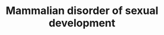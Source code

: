 ---
annotations:
- id: DOID:1876
  parent: disease of mental health
  type: Disease Ontology
  value: sexual dysfunction
- id: DOID:1923
  type: Disease Ontology
  value: disorder of sexual development
- id: CL:0000216
  parent: native cell
  type: Cell Type Ontology
  value: Sertoli cell
- id: CL:0000501
  parent: animal cell
  type: Cell Type Ontology
  value: granulosa cell
- id: PW:0000003
  parent: signaling pathway
  type: Pathway Ontology
  value: signaling pathway
- id: DOID:1414
  type: Disease Ontology
  value: ovarian dysfunction
authors:
- WoltersAAT1804
- Fehrhart
- Egonw
- Finterly
- Eweitz
citedin: ''
communities:
- RareDiseases
description: 'Multiple genes in the genital ridge are of importance for the formation
  of the bipotential ridge. Several of these genes are WT1, EMX2, PBX1, and CBX2.
  After 7 weeks there is a differentiation between XY and XX gonads.  In the XX gonad,
  the absence of the gene SRY will result in the under expression of the SOX9 gene.
  This will have as a consequence that the SOX9 gene will not reach its threshold.
  Along with the expression of RSPO1 and WNT4, β-catenin is signalled and will lead
  to further inhibition of SOX9 and stimulation of FST and FOXL2. Both RSPO1 and WNT,
  as well as the combination of FST and FOXL2 are stimulated by NR5A1. This process
  will lead to the formation of the ovary due to the suppression of the formation
  of the testis, by inhibition of the genes. Due to the absence of androgens the female
  reproductive system can develop.   In the XY gonad the gene SRY is expressed in
  the pre-Sertoli cells leading to an upregulation of the SOX9 gene. In this upregulation
  NR5A1 has a promoting function to increase the SOX9 levels until it reaches its
  threshold level. once this level is reached a regulatory loop of FGF9 and PGD2 is
  activated to keep constant levels of SOX9. Another promoting factor of SOX9 is PGDS,
  this factor also stimulates the expression of SOX9. After the threshold levels are
  reached AMH is stimulated by SOX9. This stimulation is being catalysed by NR5A1,
  GATA4, WT1 and SOX8. AMH can then further stimulate AMHR2 and promote the regression
  of the Müllerian Ducts. AMH is possibly also involved in the suppression of genes
  involved in the formation of female structures, such as FOXL2 by DMRT1. When the
  Sertoli Cell is fully formed, it can induce the development of foetal Leydig cells
  via the DHH-pathway which produced INSL3. INSL3 is promoted by testosterone. Testosterone
  in itself is stimulated by NR5A1 and also stimulates the formation of 5-dihydrotestosterone
  (DHT). The stimulation of DHT is catalysed by SRD5A1. These factors together induce
  the formation of internal and external male genitalia. '
last-edited: 2024-07-24
ndex: 93cc5f51-8b6e-11eb-9e72-0ac135e8bacf
organisms:
- Homo sapiens
redirect_from:
- /index.php/Pathway:WP4842
- /instance/WP4842
- /instance/WP4842_r134636
revision: r134636
schema-jsonld:
- '@context': https://schema.org/
  '@id': https://wikipathways.github.io/pathways/WP4842.html
  '@type': Dataset
  creator:
    '@type': Organization
    name: WikiPathways
  description: 'Multiple genes in the genital ridge are of importance for the formation
    of the bipotential ridge. Several of these genes are WT1, EMX2, PBX1, and CBX2.
    After 7 weeks there is a differentiation between XY and XX gonads.  In the XX
    gonad, the absence of the gene SRY will result in the under expression of the
    SOX9 gene. This will have as a consequence that the SOX9 gene will not reach its
    threshold. Along with the expression of RSPO1 and WNT4, β-catenin is signalled
    and will lead to further inhibition of SOX9 and stimulation of FST and FOXL2.
    Both RSPO1 and WNT, as well as the combination of FST and FOXL2 are stimulated
    by NR5A1. This process will lead to the formation of the ovary due to the suppression
    of the formation of the testis, by inhibition of the genes. Due to the absence
    of androgens the female reproductive system can develop.   In the XY gonad the
    gene SRY is expressed in the pre-Sertoli cells leading to an upregulation of the
    SOX9 gene. In this upregulation NR5A1 has a promoting function to increase the
    SOX9 levels until it reaches its threshold level. once this level is reached a
    regulatory loop of FGF9 and PGD2 is activated to keep constant levels of SOX9.
    Another promoting factor of SOX9 is PGDS, this factor also stimulates the expression
    of SOX9. After the threshold levels are reached AMH is stimulated by SOX9. This
    stimulation is being catalysed by NR5A1, GATA4, WT1 and SOX8. AMH can then further
    stimulate AMHR2 and promote the regression of the Müllerian Ducts. AMH is possibly
    also involved in the suppression of genes involved in the formation of female
    structures, such as FOXL2 by DMRT1. When the Sertoli Cell is fully formed, it
    can induce the development of foetal Leydig cells via the DHH-pathway which produced
    INSL3. INSL3 is promoted by testosterone. Testosterone in itself is stimulated
    by NR5A1 and also stimulates the formation of 5-dihydrotestosterone (DHT). The
    stimulation of DHT is catalysed by SRD5A1. These factors together induce the formation
    of internal and external male genitalia. '
  keywords:
  - AMH
  - AMHR2
  - CBX2
  - CTNNB1
  - DHH
  - DHT
  - DMRT1
  - EMX2
  - FGF9
  - FGFR2
  - FOXL2
  - FST
  - GATA4
  - INSL3
  - MAPK11
  - NR5A1
  - PBX1
  - PGD2
  - PTGDS
  - RBFOX2
  - RSPO1
  - SOX8
  - SOX9
  - SRD5A1
  - SRY
  - Testosterone
  - WNT4
  - WT1
  license: CC0
  name: Mammalian disorder of sexual development
seo: CreativeWork
title: Mammalian disorder of sexual development
wpid: WP4842
---